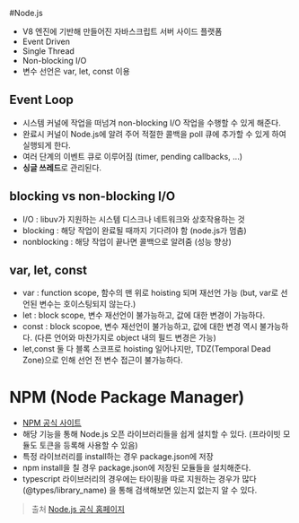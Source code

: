 #Node.js
- V8 엔진에 기반해 만들어진 자바스크립트 서버 사이드 플랫폼
- Event Driven
- Single Thread
- Non-blocking I/O
- 변수 선언은 var, let, const 이용


## Event Loop
- 시스템 커널에 작업을 떠넘겨 non-blocking I/O 작업을 수행할 수 있게 해준다.
- 완료시 커널이 Node.js에 알려 주어 적절한 콜백을 poll 큐에 추가할 수 있게 하여 실행되게 한다.
- 여러 단계의 이벤트 큐로 이루어짐 (timer, pending callbacks, ...)
- **싱글 쓰레드**로 관리된다.
 

## blocking vs non-blocking I/O
- I/O : libuv가 지원하는 시스템 디스크나 네트워크와 상호작용하는 것
- blocking : 해당 작업이 완료될 때까지 기다려야 함 (node.js가 멈춤)
- nonblocking : 해당 작업이 끝나면 콜백으로 알려줌 (성능 향상)

## var, let, const
- var : function scope, 함수의 맨 위로 hoisting 되며 재선언 가능 (but, var로 선언된 변수는 호이스팅되지 않는다.)
- let : block scope, 변수 재선언이 불가능하고, 값에 대한 변경이 가능하다.
- const : block scopoe, 변수 재선언이 불가능하고, 값에 대한 변경 역시 불가능하다. (다른 언어와 마찬가지로 object 내의 필드 변경은 가능)
- let,const 둘 다 블록 스코프로 hoisting 일어나지만, TDZ(Temporal Dead Zone)으로 인해 선언 전 변수 접근이 불가능하다. 


# NPM (Node Package Manager)
- [NPM 공식 사이트](https://www.npmjs.com/)
- 해당 기능을 통해 Node.js 오픈 라이브러리들을 쉽게 설치할 수 있다. (프라이빗 모듈도 토큰을 등록해 사용할 수 있음)
- 특정 라이브러리를 install하는 경우 package.json에 저장
- npm install을 칠 경우 package.json에 저장된 모듈들을 설치해준다.
- typescript 라이브러리의 경우에는 타이핑을 따로 지원하는 경우가 많다 
    (@types/library_name) 을 통해 검색해보면 있는지 없는지 알 수 있다.

 


> 출처
> [Node.js 공식 홈페이지](https://nodejs.org)

